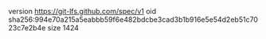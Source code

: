 version https://git-lfs.github.com/spec/v1
oid sha256:994e70a215a5eabbb59f6e482bdcbe3cad3b1b916e5e54d2eb51c7023c7e2b4e
size 1424
